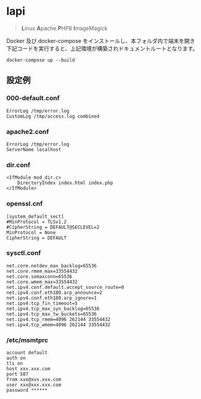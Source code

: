 # lapi
> **L**inux **A**pache **P**HP8 **I**mageMagick

Docker 及び docker-compose をインストールし、本フォルダ内で端末を開き下記コードを実行すると、上記環境が構築されドキュメントルートとなります。

```
docker-compose up --build
```

## 設定例

### 000-default.conf
```
ErrorLog /tmp/error.log
CustomLog /tmp/access.log combined
```

### apache2.conf
```
ErrorLog /tmp/error.log
ServerName localhost
```

### dir.conf
```
<IfModule mod_dir.c>
    DirectoryIndex index.html index.php
</IfModule>
```

### openssl.cnf
```
[system_default_sect]
#MinProtocol = TLSv1.2
#CipherString = DEFAULT@SECLEVEL=2
MinProtocol = None
CipherString = DEFAULT
```

### sysctl.conf
```
net.core.netdev_max_backlog=65536
net.core.rmem_max=33554432
net.core.somaxconn=65536
net.core.wmem_max=33554432
net.ipv4.conf.default.accept_source_route=0
net.ipv4.conf.eth180.arp_announce=2
net.ipv4.conf.eth180.arp_ignore=1
net.ipv4.tcp_fin_timeout=5
net.ipv4.tcp_max_syn_backlog=65536
net.ipv4.tcp_max_tw_buckets=65536
net.ipv4.tcp_rmem=4096 262144 33554432
net.ipv4.tcp_wmem=4096 262144 33554432
```

### /etc/msmtprc
```
account default
auth on
tls on
host xxx.xxx.com
port 587
from xxx@xxx.xxx.com
user xxx@xxx.xxx.com
password ******
```
